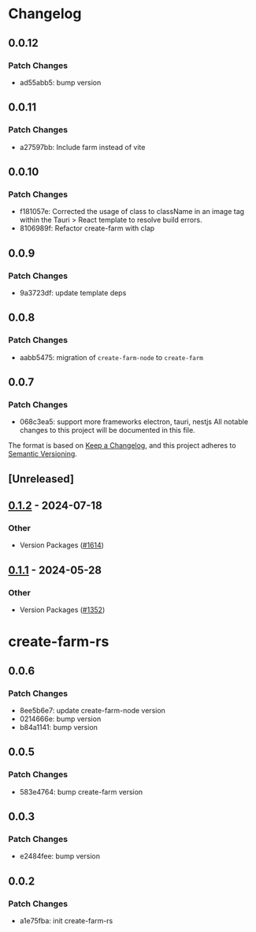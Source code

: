# Changelog

## 0.0.12

### Patch Changes

- ad55abb5: bump version

## 0.0.11

### Patch Changes

- a27597bb: Include farm instead of vite

## 0.0.10

### Patch Changes

- f181057e: Corrected the usage of class to className in an image tag within the Tauri > React template to resolve build errors.
- 8106989f: Refactor create-farm with clap

## 0.0.9

### Patch Changes

- 9a3723df: update template deps

## 0.0.8

### Patch Changes

- aabb5475: migration of `create-farm-node` to `create-farm`

## 0.0.7

### Patch Changes

- 068c3ea5: support more frameworks electron, tauri, nestjs
All notable changes to this project will be documented in this file.

The format is based on [Keep a Changelog](https://keepachangelog.com/en/1.0.0/),
and this project adheres to [Semantic Versioning](https://semver.org/spec/v2.0.0.html).

## [Unreleased]

## [0.1.2](https://github.com/ErKeLost/farm/compare/create_farm_node-v0.1.1...create_farm_node-v0.1.2) - 2024-07-18

### Other
- Version Packages ([#1614](https://github.com/ErKeLost/farm/pull/1614))

## [0.1.1](https://github.com/farm-fe/farm/compare/create_farm_node-v0.1.0...create_farm_node-v0.1.1) - 2024-05-28

### Other

- Version Packages ([#1352](https://github.com/farm-fe/farm/pull/1352))

# create-farm-rs

## 0.0.6

### Patch Changes

- 8ee5b6e7: update create-farm-node version
- 0214666e: bump version
- b84a1141: bump version

## 0.0.5

### Patch Changes

- 583e4764: bump create-farm version

## 0.0.3

### Patch Changes

- e2484fee: bump version

## 0.0.2

### Patch Changes

- a1e75fba: init create-farm-rs
